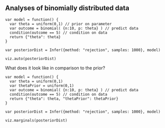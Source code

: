 ## Analyses of binomially distributed data

~~~~
var model = function() {
  var theta = uniform(0,1) // prior on parameter
  var outcome = binomial( {n:10, p: theta} ) // predict data
  condition(outcome == 5) // condition on data
  return {"theta": theta}
}

var posteriorDist = Infer({method: "rejection", samples: 1000}, model)

viz.auto(posteriorDist)
~~~~

What does it look like in comparison to the prior?

~~~~
var model = function() {
  var theta = uniform(0,1)
  var thetaPrior = uniform(0,1)
  var outcome = binomial( {n:10, p: theta} ) // predict data
  condition(outcome == 5) // condition on data
  return {"theta": theta, "thetaPrior": thetaPrior}
}

var posteriorDist = Infer({method: "rejection", samples: 1000}, model)

viz.marginals(posteriorDist)
~~~~